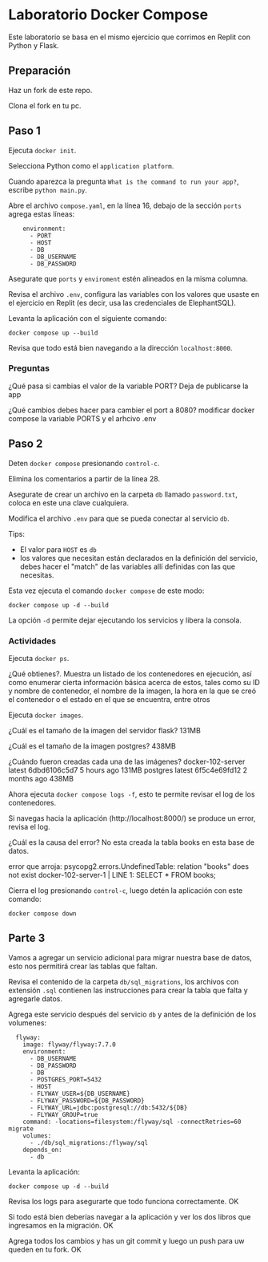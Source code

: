 # Laboratorio Docker Compose

Este laboratorio se basa en el mismo ejercicio que corrimos en Replit con Python y Flask.

## Preparación

Haz un fork de este repo.

Clona el fork en tu pc.

## Paso 1

Ejecuta `docker init`.

Selecciona Python como el `application platform`.

Cuando aparezca la pregunta `What is the command to run your app?`, escribe `python main.py`.

Abre el archivo `compose.yaml`, en la línea 16, debajo de la sección `ports` agrega estas líneas:

```
    environment:
      - PORT
      - HOST
      - DB
      - DB_USERNAME
      - DB_PASSWORD
```

Asegurate que `ports` y `enviroment` estén alineados en la misma columna.

Revisa el archivo `.env`, configura las variables con los valores que usaste en el ejercicio en Replit (es decir, usa las credenciales de ElephantSQL).

Levanta la aplicación con el siguiente comando:

```
docker compose up --build
```

Revisa que todo está bien navegando a la dirección `localhost:8000`.

### Preguntas

¿Qué pasa si cambias el valor de la variable PORT?
Deja de publicarse la app

¿Qué cambios debes hacer para cambier el port a 8080?
modificar docker compose la variable PORTS y el arhcivo .env


## Paso 2

Deten `docker compose` presionando `control-c`.

Elimina los comentarios a partir de la línea 28.

Asegurate de crear un archivo en la carpeta `db` llamado `password.txt`, coloca en este una clave cualquiera.

Modifica el archivo `.env` para que se pueda conectar al servicio `db`.

Tips: 
  - El valor para `HOST` es `db`
  - los valores que necesitan están declarados en la definición del servicio, debes hacer el "match" de las variables allí definidas con las que necesitas.

Esta vez ejecuta el comando `docker compose` de este modo:

```
docker compose up -d --build 
```

La opción `-d` permite dejar ejecutando los servicios y libera la consola.

### Actividades

Ejecuta `docker ps`. 

¿Qué obtienes?.
Muestra un listado de los contenedores en ejecución, así como enumerar cierta información básica acerca de estos, tales como su ID y nombre de contenedor, el nombre de la imagen, la hora en la que se creó el contenedor o el estado en el que se encuentra, entre otros

Ejecuta `docker images`. 

¿Cuál es el tamaño de la imagen del servidor flask?
131MB

¿Cuál es el tamaño de la imagen postgres?
438MB

¿Cuándo fueron creadas cada una de las imágenes?
docker-102-server   latest    6dbd6106c5d7   5 hours ago    131MB
postgres            latest    6f5c4e69fd12   2 months ago   438MB


Ahora ejecuta `docker compose logs -f`, esto te permite revisar el log de los contenedores.

Si navegas hacia la aplicación (http://localhost:8000/) se produce un error, revisa el log.

¿Cuál es la causa del error?
No esta creada la tabla books en esta base de datos.

error que arroja:
psycopg2.errors.UndefinedTable: relation "books" does not exist
docker-102-server-1  | LINE 1: SELECT * FROM books;



Cierra el log presionando `control-c`, luego detén la aplicación con este comando:

```
docker compose down
```

## Parte 3

Vamos a agregar un servicio adicional para migrar nuestra base de datos, esto nos permitirá crear las tablas que faltan.

Revisa el contenido de la carpeta `db/sql_migrations`, los archivos con extensión `.sql` contienen las instrucciones para crear la tabla que falta y agregarle datos.

Agrega este servicio después del servicio `db` y antes de la definición de los volumenes:

```
  flyway:
    image: flyway/flyway:7.7.0
    environment:
      - DB_USERNAME
      - DB_PASSWORD
      - DB
      - POSTGRES_PORT=5432
      - HOST
      - FLYWAY_USER=${DB_USERNAME}
      - FLYWAY_PASSWORD=${DB_PASSWORD}
      - FLYWAY_URL=jdbc:postgresql://db:5432/${DB}
      - FLYWAY_GROUP=true
    command: -locations=filesystem:/flyway/sql -connectRetries=60 migrate
    volumes:
      - ./db/sql_migrations:/flyway/sql
    depends_on:
      - db
```

Levanta la aplicación:

```
docker compose up -d --build
```

Revisa los logs para asegurarte que todo funciona correctamente.
OK

Si todo está bien deberías navegar a la aplicación y ver los dos libros que ingresamos en la migración.
OK

Agrega todos los cambios y has un git commit y luego un push para uw queden en tu fork.
OK
